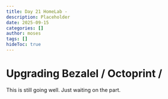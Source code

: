 ```yaml
---
title: Day 21 HomeLab - 
description: Placeholder
date: 2025-09-15
categories: []
author: moses
tags: []
hideToc: true
---
```


# Upgrading Bezalel / Octoprint / 

This is still going well. Just waiting on the part.

